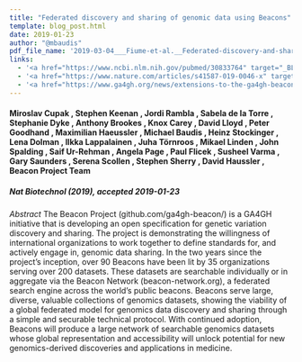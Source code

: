 ```yaml
---
title: "Federated discovery and sharing of genomic data using Beacons"
template: blog_post.html 
date: 2019-01-23
author: "@mbaudis"
pdf_file_name: '2019-03-04___Fiume-et-al.__Federated-discovery-and-sharing-of-genomic-data-using-Beacons__NatBiotech.pdf'
links:
  - '<a href="https://www.ncbi.nlm.nih.gov/pubmed/30833764" target="_BLANK">[PubMed]</a>'
  - '<a href="https://www.nature.com/articles/s41587-019-0046-x" target="_BLANK">[Nature Biotechnology]</a>'
  - '<a href="https://www.ga4gh.org/news/extensions-to-the-ga4gh-beacon-api-will-enable-a-more-powerful-community-resource/" target="_BLANK">[GA4GH Press Release]</a>'
---
```


#### Miroslav Cupak , Stephen Keenan , Jordi Rambla , Sabela de la Torre , Stephanie Dyke , Anthony Brookes , Knox Carey , David Lloyd , Peter Goodhand , Maximilian Haeussler , Michael Baudis , Heinz Stockinger , Lena Dolman , Ilkka Lappalainen , Juha Törnroos , Mikael Linden , John Spalding , Saif Ur-Rehman , Angela Page , Paul Flicek , Susheel Varma , Gary Saunders , Serena Scollen , Stephen Sherry , David Haussler , Beacon Project Team
##### Nat Biotechnol (2019), accepted 2019-01-23

<!--more-->

*Abstract* The Beacon Project (github.com/ga4gh-beacon/) is a GA4GH initiative that is developing an open specification for genetic variation discovery and sharing. The project is demonstrating the willingness of international organizations to work together to define standards for, and actively engage in, genomic data sharing. In the two years since the project’s inception, over 90 Beacons have been lit by 35 organizations serving over 200 datasets. These datasets are searchable individually or in aggregate via the Beacon Network (beacon-network.org), a federated search engine across the world’s public beacons. Beacons serve large, diverse, valuable collections of genomics datasets, showing the viability of a global federated model for genomics data discovery and sharing through a simple and securable technical protocol. With continued adoption, Beacons will produce a large network of searchable genomics datasets whose global representation and accessibility will unlock potential for new genomics-derived discoveries and applications in medicine.